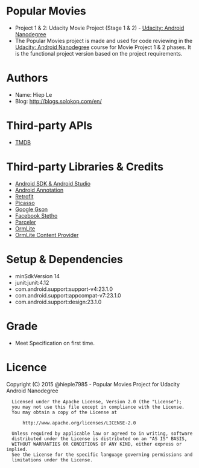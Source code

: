 # Popular Movies
- Project 1 & 2: Udacity Movie Project (Stage 1 & 2) - [Udacity: Android Nanodegree](https://www.udacity.com/course/android-developer-nanodegree--nd801)
- The Popular Movies project is made and used for code reviewing in the [Udacity: Android Nanodegree](https://www.udacity.com/course/android-developer-nanodegree--nd801) course for Movie Project 1 & 2 phases. It is the functional project version based on the project requirements.

# Authors
- Name: Hiep Le
- Blog: http://blogs.solokop.com/en/

# Third-party APIs
- [TMDB](https://www.themoviedb.org/documentation/api?language=en)

# Third-party Libraries & Credits

- [Android SDK & Android Studio](http://developer.android.com/intl/ja/sdk/index.html)
- [Android Annotation](https://github.com/excilys/androidannotations)
- [Retrofit](https://github.com/square/retrofit)
- [Picasso](http://square.github.io/picasso/)
- [Google Gson](https://github.com/google/gson)
- [Facebook Stetho](http://facebook.github.io/stetho/)
- [Parceler](https://github.com/johncarl81/parceler)
- [OrmLite](http://ormlite.com/)
- [OrmLite Content Provider](https://github.com/jakenjarvis/Android-OrmLiteContentProvider)

# Setup & Dependencies
- minSdkVersion 14
- junit:junit:4.12
- com.android.support:support-v4:23.1.0
- com.android.support:appcompat-v7:23.1.0
- com.android.support:design:23.1.0

# Grade
- Meet Specification on first time.

# Licence

Copyright (C) 2015 @hieple7985 - Popular Movies Project for Udacity Android Nanodegree

      Licensed under the Apache License, Version 2.0 (the "License");
      you may not use this file except in compliance with the License.
      You may obtain a copy of the License at

          http://www.apache.org/licenses/LICENSE-2.0

      Unless required by applicable law or agreed to in writing, software
      distributed under the License is distributed on an "AS IS" BASIS,
      WITHOUT WARRANTIES OR CONDITIONS OF ANY KIND, either express or implied.
      See the License for the specific language governing permissions and
      limitations under the License.
